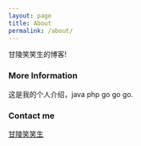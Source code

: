 ```yaml
---
layout: page
title: About
permalink: /about/
---
```


甘陵笑笑生的博客!

### More Information

这是我的个人介绍，java php go go go.

### Contact me

[甘陵笑笑生](mailto:wanglei8898@gmail.com)

